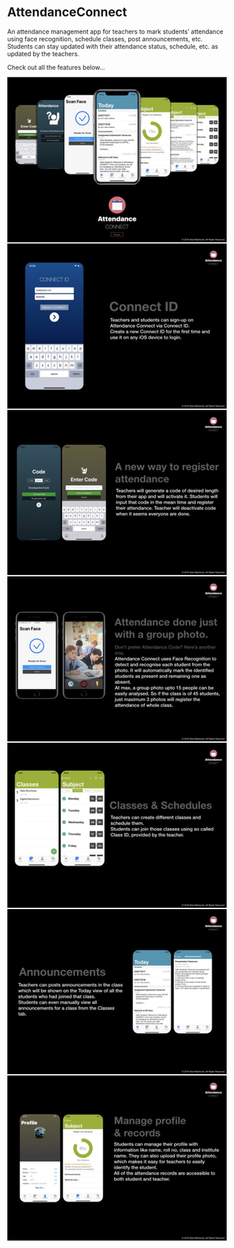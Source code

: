 # AttendanceConnect
An attendance management app for teachers to mark students’ attendance using face recognition, schedule classes, post announcements, etc. Students can stay updated with their attendance status, schedule, etc. as updated by the teachers.

Check out all the features below...

![Attendance Connect - Title](https://raw.githubusercontent.com/neel-makhecha/AttendanceConnect/master/Readme_Images/1.jpg)
![Connect ID](https://raw.githubusercontent.com/neel-makhecha/AttendanceConnect/master/Readme_Images/2.jpg)
![A new way to register attendance](https://raw.githubusercontent.com/neel-makhecha/AttendanceConnect/master/Readme_Images/3.jpg)
![Attendance done, just with a group photo.](https://raw.githubusercontent.com/neel-makhecha/AttendanceConnect/master/Readme_Images/4.jpg)
![Classes & Schedules](https://raw.githubusercontent.com/neel-makhecha/AttendanceConnect/master/Readme_Images/5.jpg)
![Announcements](https://raw.githubusercontent.com/neel-makhecha/AttendanceConnect/master/Readme_Images/6.jpg)
![Managing Profiles & Records](https://raw.githubusercontent.com/neel-makhecha/AttendanceConnect/master/Readme_Images/7.jpg)
